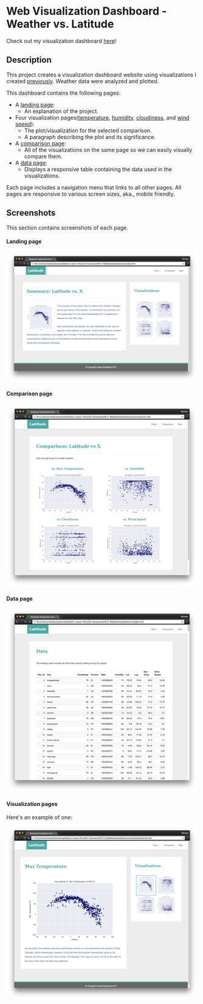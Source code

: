# Web Visualization Dashboard - Weather vs. Latitude

Check out my visualization dashboard [here](https://angang-li.github.io/weather-visualization/index.html)!

## Description

This project creates a visualization dashboard website using visualizations I created [previously](https://github.com/angang-li/northwestern-data-science-bootcamp/tree/master/hw6-api). Weather data were analyzed and plotted.

This dashboard contains the following pages:

* A [landing page](https://angang-li.github.io/weather-visualization/index.html):
  * An explanation of the project.
* Four visualization pages([temperature](https://angang-li.github.io/weather-visualization/visualizations/temp.html), [humidity](https://angang-li.github.io/weather-visualization/visualizations/humidity.html), [cloudiness](https://angang-li.github.io/weather-visualization/visualizations/cloudiness.html), and [wind speed](https://angang-li.github.io/weather-visualization/visualizations/wind-speed.html)):
  * The plot/visualization for the selected comparison.
  * A paragraph describing the plot and its significance.
* A [comparison page](https://angang-li.github.io/weather-visualization/comparison.html):
  * All of the visualizations on the same page so we can easily visually compare them.
* A [data page](https://angang-li.github.io/weather-visualization/data.html):
  * Displays a responsive table containing the data used in the visualizations.

Each page includes a navigation menu that links to all other pages. All pages are responsive to various screen sizes, aka., mobile friendly.

## Screenshots

This section contains screenshots of each page.

#### Landing page

![Landing page large screen](Images/landing-lg.png)

#### Comparison page

![comparison page large screen](Images/comparison-lg.png)

#### Data page

![data page large screen](Images/data-lg.png)

#### Visualization pages

Here's an example of one:

![visualize page large screen](Images/visualize-lg.png)
